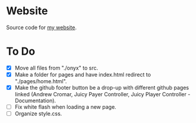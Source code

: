 # Website
Source code for [my website](https://andrewcromar.org/).
# To Do
- [x] Move all files from "./onyx" to src.
- [x] Make a folder for pages and have index.html redirect to "./pages/home.html".
- [x] Make the github footer button be a drop-up with different github pages linked (Andrew Cromar, Juicy Payer Controller, Juicy Player Controller - Documentation).
- [ ] Fix white flash when loading a new page.
- [ ] Organize style.css.